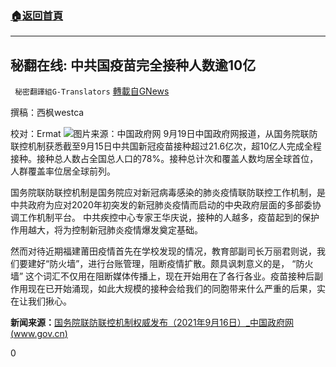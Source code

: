 ###  [:house:返回首頁](https://github.com/ourhimalayas/txt)
---


## 秘翻在线: 中共国疫苗完全接种人数逾10亿
` 秘密翻譯組G-Translators` [轉載自GNews](https://gnews.org/zh-hans/1543161/)

撰稿：西枫westca

校对：Ermat
![](https://assets.gnews.org/wp-content/uploads/2021/09/unnamed-2.png)图片来源：中国政府网
9月19日中国政府网报道，从国务院联防联控机制获悉截至9月15日中共国新冠疫苗接种超过21.6亿次，超10亿人完成全程接种。接种总人数占全国总人口的78%。接种总计次和覆盖人数均居全球首位，人群覆盖率位居全球前列。

国务院联防联控机制是国务院应对新冠病毒感染的肺炎疫情联防联控工作机制，是中共政府为应对2020年初突发的新冠肺炎疫情而启动的中央政府层面的多部委协调工作机制平台。 中共疾控中心专家王华庆说，接种的人越多，疫苗起到的保护作用越大，将为控制新冠肺炎疫情爆发奠定基础。

然而对待近期福建莆田疫情首先在学校发现的情况，教育部副司长万丽君则说，我们要建好“防火墙”，进行台账管理，阻断疫情扩散。颇具讽刺意义的是， “防火墙” 这个词汇不仅用在阻断媒体传播上，现在开始用在了各行各业。疫苗接种后副作用现在已开始涌现，如此大规模的接种会给我们的同胞带来什么严重的后果，实在让我们揪心。

**新闻来源：**[国务院联防联控机制权威发布（2021年9月16日）\_中国政府网 (www.gov.cn)](http://www.gov.cn/xinwen/gwylflkjz167/index.htm)

0

